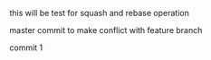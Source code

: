 this will be test for squash and rebase operation

master commit to make conflict with feature branch

commit 1
